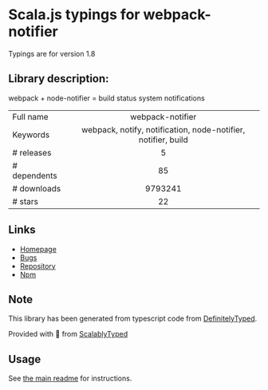 
# Scala.js typings for webpack-notifier

Typings are for version 1.8

## Library description:
webpack + node-notifier = build status system notifications

|                    |                 |
| ------------------ | :-------------: |
| Full name          | webpack-notifier |
| Keywords           | webpack, notify, notification, node-notifier, notifier, build |
| # releases         | 5 |
| # dependents       | 85 |
| # downloads        | 9793241 |
| # stars            | 22 |

## Links
- [Homepage](https://github.com/Turbo87/webpack-notifier#readme)
- [Bugs](https://github.com/Turbo87/webpack-notifier/issues)
- [Repository](https://github.com/Turbo87/webpack-notifier)
- [Npm](https://www.npmjs.com/package/webpack-notifier)
    


## Note
This library has been generated from typescript code from [DefinitelyTyped](https://definitelytyped.org).

Provided with :purple_heart: from [ScalablyTyped](https://github.com/oyvindberg/ScalablyTyped)

## Usage
See [the main readme](../../readme.md) for instructions.


